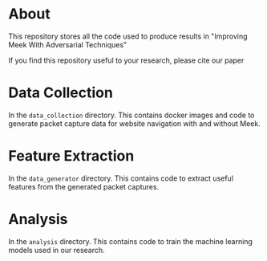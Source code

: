 # About
This repository stores all the code used to produce results in "Improving Meek With Adversarial Techniques"

If you find this repository useful to your research, please cite our paper


# Data Collection
In the `data_collection` directory. This contains docker images and code to generate packet capture data for website navigation with and without Meek.

# Feature Extraction
In the `data_generator` directory. This contains code to extract useful features from the generated packet captures.

# Analysis
In the `analysis` directory. This contains code to train the machine learning models used in our research.
